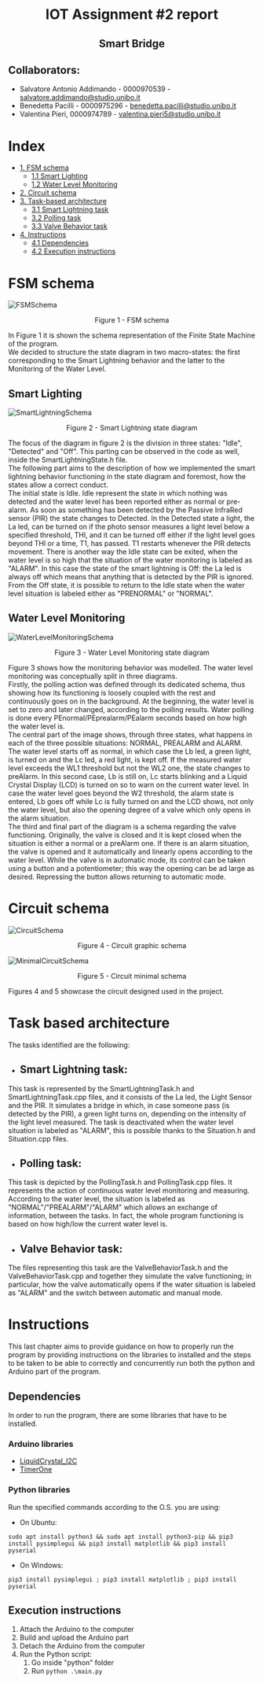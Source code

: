 # <div align=center> IOT Assignment #2 report</div>
## <div align = center> Smart Bridge</div>
## Collaborators:
- Salvatore Antonio Addimando - 0000970539 - salvatore.addimando@studio.unibo.it
- Benedetta Pacilli - 0000975296 - benedetta.pacilli@studio.unibo.it
- Valentina Pieri, 0000974789 - valentina.pieri5@studio.unibo.it

<div style="page-break-after: always;"></div>

# Index

- [1. FSM schema](#fsm-schema)
	- [1.1 Smart Lighting](#smart-lightning)
	- [1.2 Water Level Monitoring](#water-level-monitoring)
- [2. Circuit schema](#circuit-schema)
- [3. Task-based architecture](#task-based-architecture)
	- [3.1 Smart Lightning task](#smart-lightning-task)
	- [3.2 Polling task](#polling-task)
	- [3.3 Valve Behavior task](#valve-behavior-task)
- [4. Instructions](#instructions)
	- [4.1 Dependencies](#dependencies)
	- [4.2 Execution instructions](#execution-instructions)

<div style="page-break-after: always;"></div>

# FSM schema
![FSMSchema](resources/FSMschema.jpg)
<figcaption align = "center">Figure 1 - FSM schema</figcaption>

In Figure 1 it is shown the schema representation of the Finite State Machine of the program.</br> We decided to structure the state diagram in two macro-states: the first corresponding to the Smart Lightning behavior and the latter to the Monitoring of the Water Level.</br> 

<div style="page-break-after: always;"></div>

## Smart Lighting
![SmartLightningSchema](resources/SmartLightningSchema.jpg)
<figcaption align = "center">Figure 2 - Smart Lightning state diagram</figcaption>

The focus of the diagram in figure 2 is the division in three states: "Idle", "Detected" and "Off".
This parting can be observed in the code as well, inside the SmartLightningState.h file.</br> The following part aims to the description of how we implemented the smart lightning behavior functioning in the state diagram and foremost, how the states allow a correct conduct.</br> The initial state is Idle. Idle represent the state in which nothing was detected and the water level has been reported either as normal or pre-alarm. As soon as something has been detected by the Passive InfraRed sensor (PIR) the state changes to Detected. In the Detected state a light, the La led, can be turned on if the photo sensor measures a light level below a specified threshold, THl, and it can be turned off either if the light level goes beyond THl or a time, T1, has passed. T1 restarts whenever the PIR detects movement. There is another way the Idle state can be exited, when the water level is so high that the situation of the water monitoring is labeled as "ALARM". In this case the state of the smart lightning is Off: the La led is always off which means that anything that is detected by the PIR is ignored. From the Off state, it is possible to return to the Idle state when the water level situation is labeled either as "PRENORMAL" or "NORMAL".

<div style="page-break-after: always;"></div>

## Water Level Monitoring

![WaterLevelMonitoringSchema](WaterLevelMonitoringSchema.jpg)

<figcaption align = "center">Figure 3 - Water Level Monitoring state diagram</figcaption>

Figure 3 shows how the monitoring behavior was modelled. The water level monitoring was conceptually split in three diagrams.</br> Firstly, the polling action was defined through its dedicated schema, thus showing how its functioning is loosely coupled with the rest and continuously goes on in the background. At the beginning, the water level is set to zero and later changed, according to the polling results. Water polling is done every PEnormal/PEprealarm/PEalarm seconds based on how high the water level is.</br> The central part of the image shows, through three states, what happens in each of the three possible situations: NORMAL, PREALARM and ALARM. The water level starts off as normal, in which case the Lb led, a green light, is turned on and the Lc led, a red light, is kept off. If the measured water level exceeds the WL1 threshold but not the WL2 one, the state changes to preAlarm. In this second case, Lb is still on, Lc starts blinking and a Liquid Crystal Display (LCD) is turned on so to warn on the current water level. In case the water level goes beyond the W2 threshold, the alarm state is entered, Lb goes off while Lc is fully turned on and the LCD shows, not only the water level, but also the opening degree of a valve which only opens in the alarm situation.</br> The third and final part of the diagram is a schema regarding the valve functioning.  Originally, the valve is closed and it is kept closed when the situation is either a normal or a preAlarm one. If there is an alarm situation, the valve is opened and it automatically and linearly opens according to the water level. While the valve is in automatic mode, its control can be taken using a button and a potentiometer; this way the opening can be ad large as desired.  Repressing the button allows returning to automatic mode. 

<div style="page-break-after: always;"></div>

# Circuit schema
![CircuitSchema](CircuitSchema.png)
<figcaption align = "center">Figure 4 - Circuit graphic schema</figcaption>

![MinimalCircuitSchema](MinimalSchema.png)
<figcaption align = "center">Figure 5 - Circuit minimal schema</figcaption>

Figures 4 and 5 showcase the circuit designed used in the project.

<div style="page-break-after: always;"></div>

# Task based architecture

The tasks identified are the following:
- ## Smart Lightning task:
This task is represented by the SmartLightningTask.h and SmartLightningTask.cpp files, and it consists of the La led, the Light Sensor and the PIR. It simulates a bridge in which, in case someone pass (is detected by the PIR), a green light turns on, depending on the intensity of the light level measured. The task is deactivated when the water level situation is labeled as "ALARM", this is possible thanks to the Situation.h and Situation.cpp files.
- ## Polling task: 
This task is depicted by the PollingTask.h and PollingTask.cpp files. It represents the action of continuous water level monitoring and measuring. According to the water level, the situation is labeled as "NORMAL"/"PREALARM"/"ALARM" which allows an exchange of information, between the tasks. In fact, the whole program functioning is based on how high/low the current water level is.
- ## Valve Behavior task:
The files representing this task are the ValveBehaviorTask.h and the ValveBehaviorTask.cpp and together they simulate the valve functioning; in particular, how the valve automatically opens if the water situation is labeled as "ALARM" and the switch between automatic and manual mode.

<div style="page-break-after: always;"></div>

# Instructions
This last chapter aims to provide guidance on how to properly run the program by providing instructions on the libraries to installed and the steps to be taken to be able to correctly and concurrently run both the python and Arduino part of the program.

## Dependencies
In order to run the program, there are some libraries that have to be installed.

### Arduino libraries
- [LiquidCrystal_I2C](https://github.com/johnrickman/LiquidCrystal_I2C)
- [TimerOne](https://github.com/PaulStoffregen/TimerOne)
### Python libraries
Run the specified commands according to the O.S. you are using:
- On Ubuntu:
```
sudo apt install python3 && sudo apt install python3-pip && pip3 install pysimplegui && pip3 install matplotlib && pip3 install pyserial
```
- On Windows: 
```
pip3 install pysimplegui ; pip3 install matplotlib ; pip3 install pyserial
```

## Execution instructions

1. Attach the Arduino to the computer
2. Build and upload the Arduino part
3. Detach the Arduino from the computer
4. Run the Python script:
	1. Go inside "python" folder 
	2. Run ```python .\main.py ```